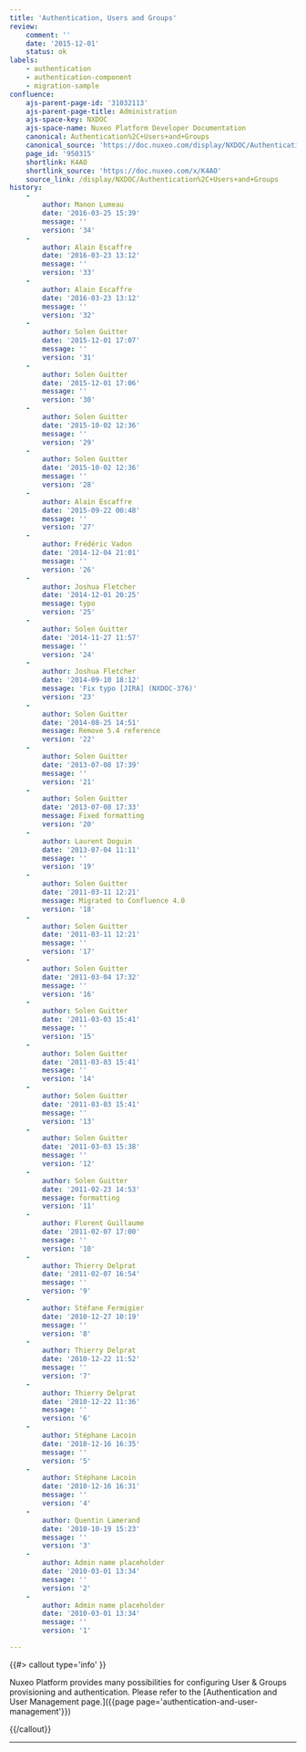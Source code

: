```yaml
---
title: 'Authentication, Users and Groups'
review:
    comment: ''
    date: '2015-12-01'
    status: ok
labels:
    - authentication
    - authentication-component
    - migration-sample
confluence:
    ajs-parent-page-id: '31032113'
    ajs-parent-page-title: Administration
    ajs-space-key: NXDOC
    ajs-space-name: Nuxeo Platform Developer Documentation
    canonical: Authentication%2C+Users+and+Groups
    canonical_source: 'https://doc.nuxeo.com/display/NXDOC/Authentication%2C+Users+and+Groups'
    page_id: '950315'
    shortlink: K4AO
    shortlink_source: 'https://doc.nuxeo.com/x/K4AO'
    source_link: /display/NXDOC/Authentication%2C+Users+and+Groups
history:
    - 
        author: Manon Lumeau
        date: '2016-03-25 15:39'
        message: ''
        version: '34'
    - 
        author: Alain Escaffre
        date: '2016-03-23 13:12'
        message: ''
        version: '33'
    - 
        author: Alain Escaffre
        date: '2016-03-23 13:12'
        message: ''
        version: '32'
    - 
        author: Solen Guitter
        date: '2015-12-01 17:07'
        message: ''
        version: '31'
    - 
        author: Solen Guitter
        date: '2015-12-01 17:06'
        message: ''
        version: '30'
    - 
        author: Solen Guitter
        date: '2015-10-02 12:36'
        message: ''
        version: '29'
    - 
        author: Solen Guitter
        date: '2015-10-02 12:36'
        message: ''
        version: '28'
    - 
        author: Alain Escaffre
        date: '2015-09-22 00:48'
        message: ''
        version: '27'
    - 
        author: Frédéric Vadon
        date: '2014-12-04 21:01'
        message: ''
        version: '26'
    - 
        author: Joshua Fletcher
        date: '2014-12-01 20:25'
        message: typo
        version: '25'
    - 
        author: Solen Guitter
        date: '2014-11-27 11:57'
        message: ''
        version: '24'
    - 
        author: Joshua Fletcher
        date: '2014-09-10 18:12'
        message: 'Fix typo [JIRA] (NXDOC-376)'
        version: '23'
    - 
        author: Solen Guitter
        date: '2014-08-25 14:51'
        message: Remove 5.4 reference
        version: '22'
    - 
        author: Solen Guitter
        date: '2013-07-08 17:39'
        message: ''
        version: '21'
    - 
        author: Solen Guitter
        date: '2013-07-08 17:33'
        message: Fixed formatting
        version: '20'
    - 
        author: Laurent Doguin
        date: '2013-07-04 11:11'
        message: ''
        version: '19'
    - 
        author: Solen Guitter
        date: '2011-03-11 12:21'
        message: Migrated to Confluence 4.0
        version: '18'
    - 
        author: Solen Guitter
        date: '2011-03-11 12:21'
        message: ''
        version: '17'
    - 
        author: Solen Guitter
        date: '2011-03-04 17:32'
        message: ''
        version: '16'
    - 
        author: Solen Guitter
        date: '2011-03-03 15:41'
        message: ''
        version: '15'
    - 
        author: Solen Guitter
        date: '2011-03-03 15:41'
        message: ''
        version: '14'
    - 
        author: Solen Guitter
        date: '2011-03-03 15:41'
        message: ''
        version: '13'
    - 
        author: Solen Guitter
        date: '2011-03-03 15:38'
        message: ''
        version: '12'
    - 
        author: Solen Guitter
        date: '2011-02-23 14:53'
        message: formatting
        version: '11'
    - 
        author: Florent Guillaume
        date: '2011-02-07 17:00'
        message: ''
        version: '10'
    - 
        author: Thierry Delprat
        date: '2011-02-07 16:54'
        message: ''
        version: '9'
    - 
        author: Stéfane Fermigier
        date: '2010-12-27 10:19'
        message: ''
        version: '8'
    - 
        author: Thierry Delprat
        date: '2010-12-22 11:52'
        message: ''
        version: '7'
    - 
        author: Thierry Delprat
        date: '2010-12-22 11:36'
        message: ''
        version: '6'
    - 
        author: Stéphane Lacoin
        date: '2010-12-16 16:35'
        message: ''
        version: '5'
    - 
        author: Stéphane Lacoin
        date: '2010-12-16 16:31'
        message: ''
        version: '4'
    - 
        author: Quentin Lamerand
        date: '2010-10-19 15:23'
        message: ''
        version: '3'
    - 
        author: Admin name placeholder
        date: '2010-03-01 13:34'
        message: ''
        version: '2'
    - 
        author: Admin name placeholder
        date: '2010-03-01 13:34'
        message: ''
        version: '1'

---
```

{{#> callout type='info' }}

Nuxeo Platform provides many possibilities for configuring User & Groups provisioning and authentication. Please refer to the&nbsp;[Authentication and User Management page.]({{page page='authentication-and-user-management'}})

{{/callout}}

* * *

&nbsp;